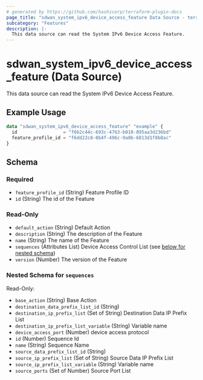 ```yaml
---
# generated by https://github.com/hashicorp/terraform-plugin-docs
page_title: "sdwan_system_ipv6_device_access_feature Data Source - terraform-provider-sdwan"
subcategory: "Features"
description: |-
  This data source can read the System IPv6 Device Access Feature.
---
```


# sdwan_system_ipv6_device_access_feature (Data Source)

This data source can read the System IPv6 Device Access Feature.

## Example Usage

```terraform
data "sdwan_system_ipv6_device_access_feature" "example" {
  id                 = "f6b2c44c-693c-4763-b010-895aa3d236bd"
  feature_profile_id = "f6dd22c8-0b4f-496c-9a0b-6813d1f8b8ac"
}
```

<!-- schema generated by tfplugindocs -->
## Schema

### Required

- `feature_profile_id` (String) Feature Profile ID
- `id` (String) The id of the Feature

### Read-Only

- `default_action` (String) Default Action
- `description` (String) The description of the Feature
- `name` (String) The name of the Feature
- `sequences` (Attributes List) Device Access Control List (see [below for nested schema](#nestedatt--sequences))
- `version` (Number) The version of the Feature

<a id="nestedatt--sequences"></a>
### Nested Schema for `sequences`

Read-Only:

- `base_action` (String) Base Action
- `destination_data_prefix_list_id` (String)
- `destination_ip_prefix_list` (Set of String) Destination Data IP Prefix List
- `destination_ip_prefix_list_variable` (String) Variable name
- `device_access_port` (Number) device access protocol
- `id` (Number) Sequence Id
- `name` (String) Sequence Name
- `source_data_prefix_list_id` (String)
- `source_ip_prefix_list` (Set of String) Source Data IP Prefix List
- `source_ip_prefix_list_variable` (String) Variable name
- `source_ports` (Set of Number) Source Port List
